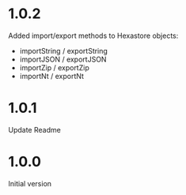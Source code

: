 # 1.0.2

Added import/export methods to Hexastore objects:

  - importString / exportString
  - importJSON / exportJSON
  - importZip / exportZip
  - importNt / exportNt

# 1.0.1

Update Readme

# 1.0.0

Initial version
